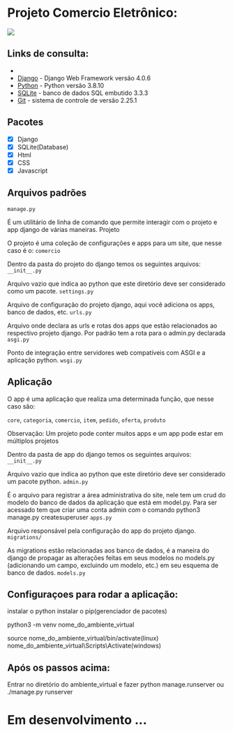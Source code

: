 # Projeto Comercio Eletrônico: 
 
 ![](https://i.imgur.com/RYAUU8q.png)

 
## Links de consulta: 
*  
* [Django](https://www.djangoproject.com/) - Django Web Framework versão 4.0.6
* [Python](https://www.python.org/) - Python versão 3.8.10
* [SQLite](https://www.sqlite.org/index.html) - banco de dados SQL embutido 3.3.3
* [Git](https://git-scm.com/) - sistema de controle de versão 2.25.1


## Pacotes
- [x] Django
- [x] SQLite(Database)
- [x] Html
- [x] CSS
- [x] Javascript

## Arquivos padrões
`manage.py`

É um utilitário de linha de comando que permite interagir com o projeto e app django de várias maneiras.
Projeto

O projeto é uma coleção de configurações e apps para um site, que nesse caso é o:
`comercio`

Dentro da pasta do projeto do django temos os seguintes arquivos:
`__init__.py`

Arquivo vazio que indica ao python que este diretório deve ser considerado como um pacote.
`settings.py`

Arquivo de configuração do projeto django, aqui você adiciona os apps, banco de dados, etc.
`urls.py`

Arquivo onde declara as urls e rotas dos apps que estão relacionados ao respectivo projeto django. Por padrão tem a rota para o admin.py declarada
`asgi.py`

Ponto de integração entre servidores web compatíveis com ASGI e a aplicação python.
`wsgi.py`

## Aplicação

O app é uma aplicação que realiza uma determinada função, que nesse caso são: 

`core`, `categoria`, `comercio`, `item`, `pedido`, `oferta`, `produto`

Observação: Um projeto pode conter muitos apps e um app pode estar em múltiplos projetos

Dentro da pasta de app do django temos os seguintes arquivos:
`__init__.py` 

Arquivo vazio que indica ao python que este diretório deve ser considerado um pacote python.
`admin.py`

É o arquivo para registrar a área administrativa do site, nele tem um crud do modelo do banco de dados da aplicação que está em model.py. Para ser acessado tem que criar uma conta admin com o comando python3 manage.py createsuperuser
`apps.py`

Arquivo responsável pela configuração do app do projeto django.
`migrations/` 

As migrations estão relacionadas aos banco de dados, é a maneira do django de propagar as alterações feitas em seus modelos no models.py (adicionando um campo, excluindo um modelo, etc.) em seu esquema de banco de dados.
`models.py` 

 
## Configuraçoes para rodar a aplicação: 

instalar o python
instalar o pip(gerenciador de pacotes)

python3 -m venv nome_do_ambiente_virtual

source nome_do_ambiente_virtual/bin/activate(linux)
nome_do_ambiente_virtual\Scripts\Activate(windows)

## Após os passos acima: 
Entrar no diretório do ambiente_virtual
e fazer python manage.runserver ou ./manage.py runserver 


# Em desenvolvimento ... 
